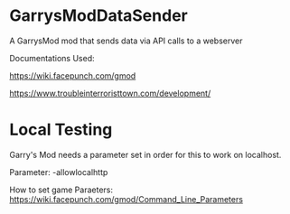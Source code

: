 # GarrysModDataSender
A GarrysMod mod that sends data via API calls to a webserver

Documentations Used:

https://wiki.facepunch.com/gmod

https://www.troubleinterroristtown.com/development/

# Local Testing
Garry's Mod needs a parameter set in order for this to work on localhost.

Parameter:
-allowlocalhttp

How to set game Paraeters:
https://wiki.facepunch.com/gmod/Command_Line_Parameters
